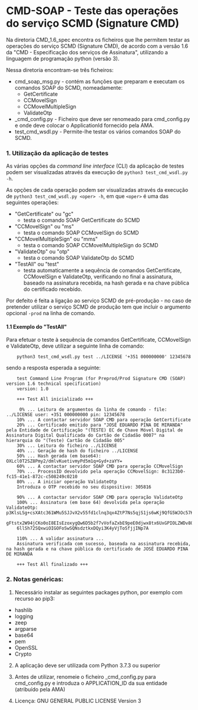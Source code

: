 # CMD-SOAP - Teste das operações do serviço SCMD (Signature CMD)

Na diretoria CMD_1.6_spec encontra os ficheiros que lhe permitem testar as
operações do serviço SCMD (Signature
CMD), de acordo com a versão 1.6 da "CMD - Especificação dos serviços de
Assinatura", utilizando a linguagem de programação python (versão 3).

Nessa diretoria encontram-se três ficheiros:

+ cmd_soap_msg.py - contém as funções que preparam e executam os comandos
SOAP do SCMD, nomeadamente:
  + GetCertificate
  + CCMovelSign
  + CCMovelMultipleSign
  + ValidateOtp
+ \_cmd_config.py - Ficheiro que deve ser renomeado para cmd_config.py e onde
deve colocar o ApplicationId fornecido pela AMA.
+ test_cmd_wsdl.py - Permite-lhe testar os vários comandos SOAP do SCMD.


### 1. Utilização da aplicação de testes

As várias opções da _command line interface_ (CLI) da aplicação de testes podem
ser visualizadas  através da execução de `python3 test_cmd_wsdl.py -h`.

As opções de cada operação podem ser visualizadas  através da execução de
`python3 test_cmd_wsdl.py <oper> -h`, em que `<oper>` é uma das seguintes
operações:

+ "GetCertificate" ou "gc"
  + testa o comando SOAP GetCertificate do SCMD
+ "CCMovelSign" ou "ms"
  - testa o comando SOAP CCMovelSign do SCMD
+ "CCMovelMultipleSign" ou "mms"
  - testa o comando SOAP CCMovelMultipleSign do SCMD
+ "ValidateOtp" ou "otp"
  - testa o comando SOAP ValidateOtp do SCMD
+ "TestAll" ou "test"
  - testa automaticamente a sequência de comandos GetCertificate, CCMovelSign e
ValidateOtp, verificando no final a assinatura,  baseado na assinatura
recebida, na hash gerada e na chave pública do certificado recebido.

Por defeito é feita a ligação ao serviço SCMD de pré-produção - no caso de
pretender utilizar o serviço SCMD de produção tem que incluir o argumento
opcional `-prod` na linha de comando.

#### 1.1 Exemplo do "TestAll"

Para efetuar o teste à sequência de comandos GetCertificate, CCMovelSign e
ValidateOtp, deve utilizar a seguinte linha de comando:

        python3 test_cmd_wsdl.py test ../LICENSE '+351 000000000' 12345678

sendo a resposta esperada a seguinte:


        test Command Line Program (for Preprod/Prod Signature CMD (SOAP) version 1.6 technical specification)
        version: 1.0

        +++ Test All inicializado +++

         0% ... Leitura de argumentos da linha de comando - file: ../LICENSE user: +351 000000000 pin: 12345678
        10% ... A contactar servidor SOAP CMD para operação GetCertificate
        20% ... Certificado emitido para "JOSÉ EDUARDO PINA DE MIRANDA" pela Entidade de Certificação "(TESTE) EC de Chave Móvel Digital de Assinatura Digital Qualificada do Cartão de Cidadão 0007" na hierarquia do "(Teste) Cartão de Cidadão 005"
        30% ... Leitura do ficheiro ../LICENSE
        40% ... Geração de hash do ficheiro ../LICENSE
        50% ... Hash gerada (em base64): OXLcl0T2SZ8Pmy2/dmlvKuetivmyPd5m1q+Gyd+zaYY=
        60% ... A contactar servidor SOAP CMD para operação CCMovelSign
        70% ... ProcessID devolvido pela operação CCMovelSign: 8c3123b0-fc15-41e1-872c-c508249c0210
        80% ... A iniciar operação ValidateOtp
        Introduza o OTP recebido no seu dispositivo: 305816

        90% ... A contactar servidor SOAP CMD para operação ValidateOtp
        100% ... Assinatura (em base 64) devolvida pela operação ValidateOtp: p3KlsLSg+csXAtc361WMu5SJJvX2v55fd1clnq3qx4ZtP7Ns5qjS1js6wKj9QfG5WJOc57KRu8y1OJDPF5yWmAodIt7sffT9IapkblLu5LweJi5h823t3SHA1gvNBXXD/+H/0SBx2uVph/hg0U/U9wNIB1SJJTyg720i7nw/lI7jhRovLFum6MP+Iq4gG/VnLw0L
        gFtstx2W94jCKo0oI8EIsEzoxygQw6D5b2f7vVofaZxbE9peE0djwx8tx6UxGPIOLZWDv8QrnmU9xnmwvBN7iFNcYI+zL4BgiU/HSXiVvIBYUUvfff9HPmA6S/tcZhu3Fc3J2zYdcrEU12MrHvKDfEHsxy9HA9GYTFzjGCxnbfndDS5GO5PXmCFwgtEr9/IXWKlgNYAxze88KX20vHhHJXNqRyg47EB7L+Ll5QLqrZLqDTLNRTK5WhXhitL/iobGVg0PyBVYoO
        6llSh72SQxwiOIGOFoSwSQNsdztkxDQyi3K4yVjToSfjjINp7A

        110% ... A validar assinatura ...
        Assinatura verificada com sucesso, baseada na assinatura recebida, na hash gerada e na chave pública do certificado de JOSÉ EDUARDO PINA DE MIRANDA

        +++ Test All finalizado +++



### 2. Notas genéricas:

1. Necessário instalar as seguintes packages python, por exemplo com recurso ao
pip3:

  - hashlib
  - logging
  - zeep
  - argparse           
  - base64
  - pem
  - OpenSSL
  - Crypto

2. A aplicação deve ser utilizada com Python 3.7.3 ou superior

3. Antes de utilizar, renomeie o ficheiro \_cmd_config.py para cmd_config.py
e introduza o APPLICATION_ID da sua entidade (atribuído pela AMA)

4. Licença: GNU GENERAL PUBLIC LICENSE Version 3
